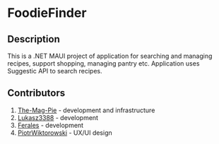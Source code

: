 # FoodieFinder
## Description
This is a .NET MAUI project of application for searching and managing recipes, support shopping, managing pantry etc.
Application uses Suggestic API to search recipes.

## Contributors
1. [The-Mag-Pie](https://github.com/The-Mag-Pie) - development and infrastructure
2. [Lukasz3388](https://github.com/Lukasz3388) - development
3. [Ferales](https://github.com/Ferales) - development
4. [PiotrWiktorowski](https://github.com/PiotrWiktorowski) - UX/UI design
